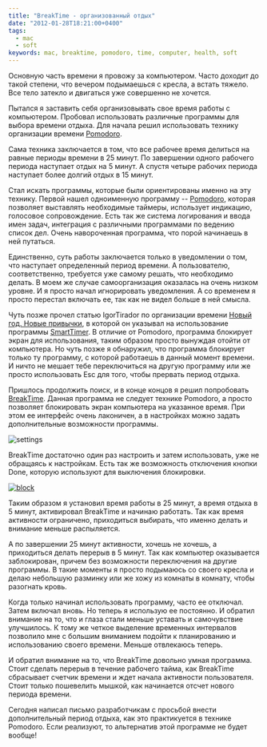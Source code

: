 ```yaml
---
title: "BreakTime - организованный отдых"
date: "2012-01-28T18:21:00+0400"
tags:
  - mac
  - soft
keywords: mac, breaktime, pomodoro, time, computer, health, soft
---
```

Основную часть времени я провожу за компьютером. Часто доходит до такой степени, что вечером подымаешься с кресла, а встать тяжело. Все тело затекло и двигаться уже совершенно не хочется.

Пытался я заставить себя организовывать свое время работы с компьютером. Пробовал использовать различные программы для выбора времени отдыха. Для начала решил использовать технику организации времени [Pomodoro](http://www.pomodorotechnique.com/ "The Pomodoro Technique").

Сама техника заключается в том, что все рабочее время делиться на равные периоды времени в 25 минут. По завершении одного рабочего периода наступает отдых на 5 минут. А спустя четыре рабочих периода наступает более долгий отдых в 15 минут.

Стал искать программы, которые были ориентированы именно на эту технику. Первой нашел одноименную программу -- [Pomodoro](http://itunes.apple.com/ru/app/pomodoro/id417574133?mt=12 "Mac App Store - Pomodore"), которая позволяет выставлять необходимые таймеры, использует индикацию, голосовое сопровождение. Есть так же система логирования и ввода имен задач, интеграция с различными программами по ведению список дел. Очень навороченная программа, что порой начинаешь в ней путаться.

Единственно, суть работы заключается только в уведомлении о том, что наступает определенный период времени. А пользователю, соответственно, требуется уже самому решать, что необходимо делать. В моем же случае самоорганизация оказалась на очень низком уровне. И я просто начал игнорировать уведомления. А со временем я просто перестал включать ее, так как не видел больше в ней смысла.

Чуть позже прочел статью IgorTirador по организации времени [Новый год. Новые привычки](http://tirador.me/blog/2012/01/11/novyi-ghod-novyie-privychki/ "Новый год. Новые привычки."), в которой он указывал на использование программы [SmartTimer](http://itunes.apple.com/ru/app/smart-timer/id436971294?mt=12 "Mac App Store - SmartTimer"). В отличие от Pomodoro, программа блокирует экран для использования, таким образом просто вынуждая отойти от компьютера. Но чуть позже я обнаружил, что программа блокирует только ту программу, с которой работаешь в данный момент времени. И ничто не мешает тебе переключиться на другую программу или же просто использовать Esc для того, чтобы прервать период отдыха.

Пришлось продолжить поиск, и в конце концов я решил попробовать [BreakTime](http://itunes.apple.com/ru/app/breaktime/id427475982?mt=12 "Mac App Store - BreakTime"). Данная программа не следует технике Pomodoro, а просто позволяет блокировать экран компьютера на указанное время. При этом ее интерфейс очень лаконичен, а в настройках можно задать дополнительные возможности программы.

![settings](https://static.juev.org/2012/01/breaktime-settings.png)

BreakTime достаточно один раз настроить и затем использовать, уже не обращаясь к настройкам. Есть так же возможность отключения кнопки Done, которую используют для выключения блокировки.

[![block](https://static.juev.org/2012/01/breaktime-block-th.png)](https://static.juev.org/2012/01/breaktime-block.png)

Таким образом я установил время работы в 25 минут, а время отдыха в 5 минут, активировал BreakTime и начинаю работать. Так как время активности ограничено, приходиться выбирать, что именно делать и внимание меньше распыляется.

А по завершении 25 минут активности, хочешь не хочешь, а приходиться делать перерыв в 5 минут. Так как компьютер оказывается заблокирован, причем без возможности переключения на другие программы. В такие моменты я просто подымаюсь со своего кресла и делаю небольшую разминку или же хожу из комнаты в комнату, чтобы разогнать кровь.

Когда только начинал использовать программу, часто ее отключал. Затем включал вновь. Но теперь я использую ее постоянно. И обратил внимание на то, что и глаза стали меньше уставать и самочувствие улучшилось. К тому же четкое выделение временных интервалов позволило мне с большим вниманием подойти к планированию и использованию своего времени. Меньше отвлекаюсь теперь.

И обратил внимание на то, что BreakTime довольно умная программа. Стоит сделать перерыв в течение рабочего тайма, как BreakTime сбрасывает счетчик времени и ждет начала активности пользователя. Стоит только пошевелить мышкой, как начинается отсчет нового периода времени.

Сегодня написал письмо разработчикам с просьбой внести дополнительный период отдыха, как это практикуется в технике Pomodoro. Если реализуют, то альтернатив этой программе не будет вообще!
